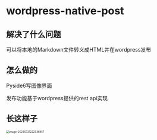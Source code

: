 # wordpress-native-post
## 解决了什么问题

可以将本地的Markdown文件转义成HTML并在wordpress发布

## 怎么做的

Pyside6写图像界面

发布功能基于wordpress提供的rest api实现

## 长这样子

<img src="http://img.ddlwarrior.cn/image-20230721222336857.png" alt="image-20230721222336857" style="zoom: 50%;" />
